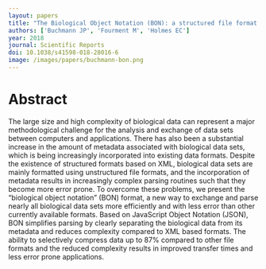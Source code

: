 ```yaml
---
layout: papers
title: "The Biological Object Notation (BON): a structured file format for biological data"
authors: ['Buchmann JP', 'Fourment M', 'Holmes EC']
year: 2018
journal: Scientific Reports
doi: 10.1038/s41598-018-28016-6
image: /images/papers/buchmann-bon.png
---
```


# Abstract

The large size and high complexity of biological data can represent a major methodological challenge for the analysis and exchange of data sets between computers and applications. There has also been a substantial increase in the amount of metadata associated with biological data sets, which is being increasingly incorporated into existing data formats. Despite the existence of structured formats based on XML, biological data sets are mainly formatted using unstructured file formats, and the incorporation of metadata results in increasingly complex parsing routines such that they become more error prone. To overcome these problems, we present the “biological object notation” (BON) format, a new way to exchange and parse nearly all biological data sets more efficiently and with less error than other currently available formats. Based on JavaScript Object Notation (JSON), BON simplifies parsing by clearly separating the biological data from its metadata and reduces complexity compared to XML based formats. The ability to selectively compress data up to 87% compared to other file formats and the reduced complexity results in improved transfer times and less error prone applications.
